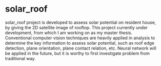# solar_roof
solar_roof project is developed to assess solar potential on resident house, by giving the 2D satellite image of rooftop. This project currently under development, from which I am working on as my master thesis. Conventional computer vision techniques are heavily applied in analysis to determine the key information to assess solar potential, such as roof edge detection, plane orientation, plane contact relation, etc. Neural network will be applied in the future, but it is worthy to first investigate problem from traditional way. 
